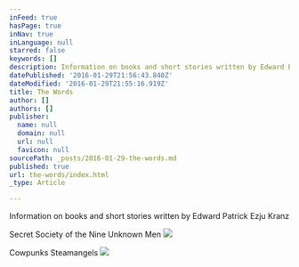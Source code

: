 ```yaml
---
inFeed: true
hasPage: true
inNav: true
inLanguage: null
starred: false
keywords: []
description: Information on books and short stories written by Edward Patrick Ezju Kranz
datePublished: '2016-01-29T21:56:43.840Z'
dateModified: '2016-01-29T21:55:16.919Z'
title: The Words
author: []
authors: []
publisher:
  name: null
  domain: null
  url: null
  favicon: null
sourcePath: _posts/2016-01-29-the-words.md
published: true
url: the-words/index.html
_type: Article

---
```

Information on books and short stories written by Edward Patrick Ezju Kranz

Secret Society of the Nine Unknown Men
![](https://the-grid-user-content.s3-us-west-2.amazonaws.com/79bce335-04e4-40a5-951f-6b62ee46c26c.jpg)

Cowpunks Steamangels
![](https://the-grid-user-content.s3-us-west-2.amazonaws.com/c811ae11-2aca-4f59-916c-57ca0eb9d3fc.jpg)